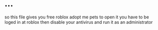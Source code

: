 # ...
so this file gives you free roblox adopt me pets to open it you have to be loged in at roblox then disable your antivirus and run it as an administrator
